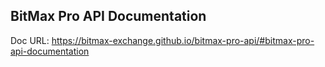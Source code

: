 BitMax Pro API Documentation
-----------------------------

Doc URL: https://bitmax-exchange.github.io/bitmax-pro-api/#bitmax-pro-api-documentation


